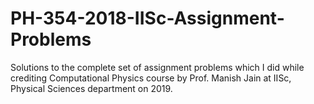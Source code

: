# PH-354-2018-IISc-Assignment-Problems
Solutions to the complete set of assignment problems which I did while crediting Computational Physics course by Prof. Manish Jain at IISc, Physical Sciences department on 2019.
